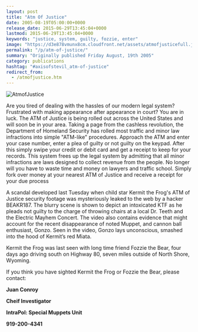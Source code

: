 ```yaml
---
layout: post
title: "Atm Of Justice"
date: 2005-08-19T05:00:00+0000
release_date: 2015-06-29T13:45:04+0000
lastmod: 2015-06-29T13:45:04+0000
keywords: "justice, system, guilty, fozzie, enter"
image: "https://d3e878vmunx8cm.cloudfront.net/assets/atmofjusticefull.jpg"
permalink: "/p/atm-of-justice/"
summary: "Originally published Friday August, 19th 2005"
category: publications
hashtag: "#axisofstevil_atm-of-justice"
redirect_from:
  - /atmofjustice.htm
---
```


[id_1]: https://d3e878vmunx8cm.cloudfront.net/assets/atmofjusticefull.jpg "AtmofJustice"
![AtmofJustice][id_1]

Are you tired of dealing with the hassles of our modern legal system? Frustrated with making appearance after appearance in court? You are in luck. The ATM of Justice is being rolled out across the United States and will soon be in your area. Taking a page from the cashless revolution, the Department of Homeland Security has rolled most traffic and minor law infractions into simple "ATM-like" procedures. Approach the ATM and enter your case number, enter a plea of guilty or not guilty on the keypad. After this simply swipe your credit or debit card and get a receipt to keep for your records. This system frees up the legal system by admitting that all minor infractions are laws designed to collect revenue from the people. No longer will you have to waste time and money on lawyers and traffic school. Simply fork over money at your nearest ATM of Justice and receive a receipt for your due process

A scandal developed last Tuesday when child star Kermit the Frog's ATM of Justice security footage was mysteriously leaked to the web by a hacker BEAKR187. The blurry scene is shown to depict an intoxicated KTF as he pleads not guilty to the charge of throwing chairs at a local Dr. Teeth and the Electric Mayhem Concert. The video also contains evidence that might account for the recent disappearance of noted Muppet, and cannon ball enthusiast, Gonzo. Seen in the video, Gonzo lays unconscious, smashed into the hood of Kermit’s red Miata.

Kermit the Frog was last seen with long time friend Fozzie the Bear, four days ago driving south on Highway 80, seven miles outside of North Shore, Wyoming.

If you think you have sighted Kermit the Frog or Fozzie the Bear, please contact:

**Juan Conroy**

**Cheif Investigator**

**IntraPol: Special Muppets Unit**

**919-200-4341**
